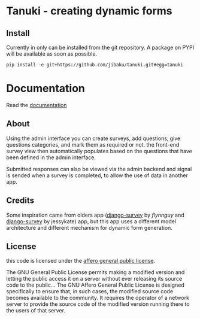 # Tanuki - creating dynamic forms

## Install

Currently in only can be installed from the git repository. A package on PYPI
will be available as soon as possible.

`pip install -e git+https://github.com/jibaku/tanuki.git#egg=tanuki`

# Documentation

Read the [documentation](http://tanuki.readthedocs.org/en/latest/)

## About

Using the admin interface you can create surveys, add questions, give questions
categories, and mark them as required or not. the front-end survey view then
automatically populates based on the questions that have been defined in the
admin interface.

Submitted responses can also be viewed via the admin backend and signal is sended
when a survey is completed, to allow the use of data in another app.

## Credits 

Some inspiration came from olders app ([django-survey](https://github.com/flynnguy/django-survey) by *flynnguy* and [django-survey](https://github.com/jessykate/django-survey) by jessykate) app, but this app
uses a different model architecture and different mechanism for dynamic form
generation. 

## License

this code is licensed under the [affero general public license](http://www.gnu.org/licenses/agpl-3.0.html). 

The GNU General Public License permits making a modified version and letting the public access it on a server without ever releasing its source code to the public... The GNU Affero General Public License is designed specifically to ensure that, in such cases, the modified source code becomes available to the community. It requires the operator of a network server to provide the source code of the modified version running there to the users of that server. 
